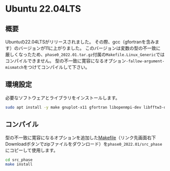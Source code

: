 # Ubuntu 22.04LTS

## 概要

Ubuntuの22.04LTSがリリースされました。
その際、gcc（gfortranを含みます）のバージョンが11に上がりました。
このバージョンは変数の型の不一致に厳しくなったため、`phase0_2022.01.tar.gz`付属の`Makefile.Linux_Generic`ではコンパイルできません。
型の不一致に寛容になるオプション`-fallow-argument-mismatch`をつけてコンパイルして下さい。

## 環境設定

必要なソフトウェアとライブラリをインストールします。

```sh
sudo apt install -y make gnuplot-x11 gfortran libopenmpi-dev libfftw3-dev liblapack-dev libopenblas-dev evince
```

## コンパイル

型の不一致に寛容になるオプションを追加した[Makefile](./Makefile.zip)（リンク先画面右下Downloadボタンでzipファイルをダウンロード）を`phase0_2022.01/src_phase`にコピーして使用します。

```sh
cd src_phase
make install
```
